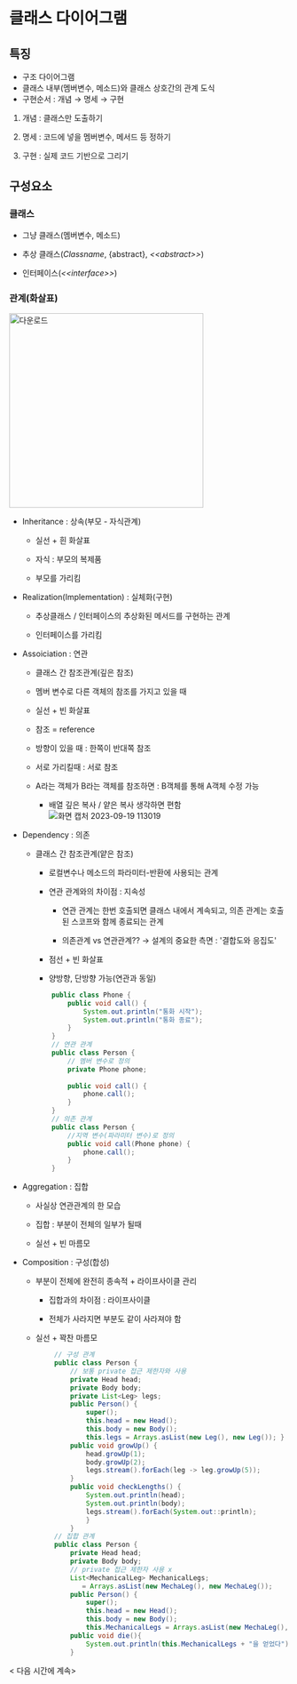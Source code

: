 # 클래스 다이어그램

## 특징

- 구조 다이어그램
- 클래스 내부(멤버변수, 메소드)와 클래스 상호간의 관계 도식
- 구현순서 : 개념 → 명세 → 구현

1. 개념 : 클래스만 도출하기

2. 명세 : 코드에 넣을 멤버변수, 메서드 등 정하기
3. 구현 : 실제 코드 기반으로 그리기

## 구성요소
### 클래스
- 그냥 클래스(멤버변수, 메소드)

- 추상 클래스(<i>Classname</i>, {abstract}, <i>&lt;&lt;abstract&gt;&gt;</i>)
- 인터페이스(<i>&lt;&lt;interface&gt;&gt;</i>)
### 관계(화살표)
<img width="350" alt="다운로드" src="https://github.com/lynne921/Ssabalja/assets/119817396/138a3cdc-3cff-4656-b974-087afbafbe65">

- Inheritance : 상속(부모 - 자식관계)
	- 실선 + 흰 화살표
			
	- 자식 : 부모의 복제품

	- 부모를 가리킴

- Realization(Implementation) : 실체화(구현)
	- 추상클래스 / 인터페이스의 추상화된 메서드를 구현하는 관계

	- 인터페이스를 가리킴
- Assoiciation : 연관
	
	- 클래스 간 참조관계(깊은 참조)
		
	- 멤버 변수로 다른 객체의 참조를 가지고 있을 때
	- 실선 + 빈 화살표
	- 참조 = reference
	- 방향이 있을 때 : 한쪽이 반대쪽 참조
	- 서로 가리킬때 : 서로 참조
	- A라는 객체가 B라는 객체를 참조하면 : B객체를 통해 A객체 수정 가능
		- 배열 깊은 복사 / 얕은 복사 생각하면 편함
![화면 캡처 2023-09-19 113019](https://github.com/lynne921/Ssabalja/assets/119817396/9df3beb2-8f4c-41c9-a8d4-36526464bfb2)
- Dependency : 의존

	- 클래스 간 참조관계(얕은 참조)

		- 로컬변수나 메소드의 파라미터-반환에 사용되는 관계

		- 연관 관계와의 차이점 : 지속성

			- 연관 관계는 한번 호출되면 클래스 내에서 계속되고, 의존 관계는 호출된 스코프와 함께 종료되는 관계

			- 의존관계 vs 연관관계?? → 설계의 중요한 측면 : '결합도와 응집도'
		- 점선 + 빈 화살표
		- 양방향, 단방향 가능(연관과 동일)
		```java
			public class Phone { 
				public void call() {
					System.out.println("통화 시작");
					System.out.println("통화 종료");
				}
			}
			// 연관 관계
			public class Person { 
				// 멤버 변수로 정의
				private Phone phone;
				
				public void call() { 
					phone.call();
				} 
			}
			// 의존 관계
			public class Person { 
				//지역 변수(파라미터 변수)로 정의
				public void call(Phone phone) { 
					phone.call();
				} 
			}
		```
- Aggregation : 집합

	- 사실상 연관관계의 한 모습
		
	- 집합 : 부분이 전체의 일부가 될때
	- 실선 + 빈 마름모

- Composition : 구성(합성)

	- 부분이 전체에 완전히 종속적 + 라이프사이클 관리

		- 집합과의 차이점 : 라이프사이클

		- 전체가 사라지면 부분도 같이 사라져야 함 
	- 실선 + 꽉찬 마름모
	```java
			// 구성 관계
			public class Person { 
				// 보통 private 접근 제한자와 사용
				private Head head; 
				private Body body; 
				private List<Leg> legs; 
				public Person() { 
					super(); 
					this.head = new Head(); 
					this.body = new Body(); 
					this.legs = Arrays.asList(new Leg(), new Leg()); } 
				public void growUp() { 
					head.growUp(1); 
					body.growUp(2); 
					legs.stream().forEach(leg -> leg.growUp(5)); 
				} 
				public void checkLengths() { 
					System.out.println(head); 
					System.out.println(body); 
					legs.stream().forEach(System.out::println); 
					} 
				}
			// 집합 관계
			public class Person { 
				private Head head; 
				private Body body;
				// private 접근 제한자 사용 x 
				List<MechanicalLeg> MechanicalLegs;
				   = Arrays.asList(new MechaLeg(), new MechaLeg()); 
				public Person() { 
					super(); 
					this.head = new Head(); 
					this.body = new Body(); 
					this.MechanicalLegs = Arrays.asList(new MechaLeg(), new MechaLeg()); 
				public void die(){
					System.out.println(this.MechanicalLegs + "을 얻었다");
				}
	```
< 다음 시간에 계속>
